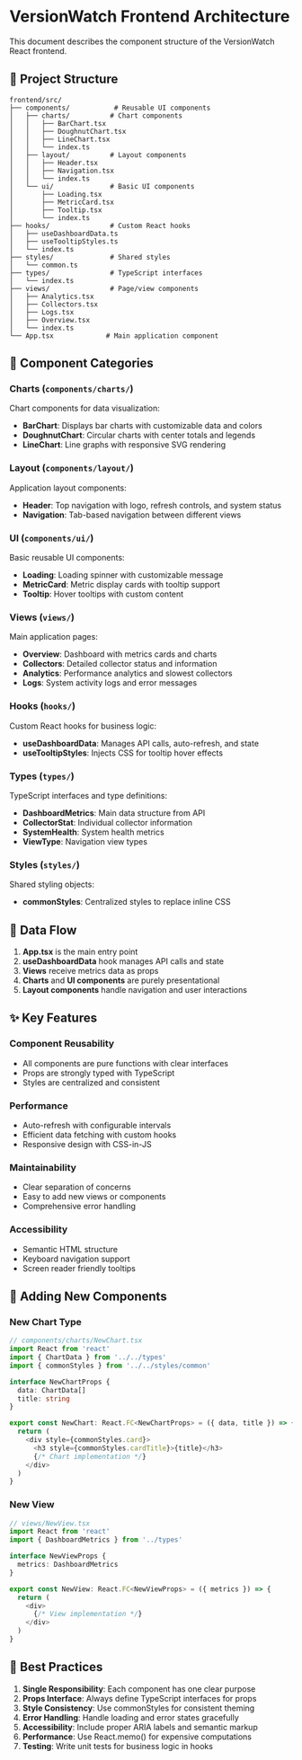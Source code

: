 # VersionWatch Frontend Architecture

This document describes the component structure of the VersionWatch React frontend.

## 📁 Project Structure

```
frontend/src/
├── components/           # Reusable UI components
│   ├── charts/          # Chart components
│   │   ├── BarChart.tsx
│   │   ├── DoughnutChart.tsx
│   │   ├── LineChart.tsx
│   │   └── index.ts
│   ├── layout/          # Layout components
│   │   ├── Header.tsx
│   │   ├── Navigation.tsx
│   │   └── index.ts
│   └── ui/              # Basic UI components
│       ├── Loading.tsx
│       ├── MetricCard.tsx
│       ├── Tooltip.tsx
│       └── index.ts
├── hooks/               # Custom React hooks
│   ├── useDashboardData.ts
│   ├── useTooltipStyles.ts
│   └── index.ts
├── styles/              # Shared styles
│   └── common.ts
├── types/               # TypeScript interfaces
│   └── index.ts
├── views/               # Page/view components
│   ├── Analytics.tsx
│   ├── Collectors.tsx
│   ├── Logs.tsx
│   ├── Overview.tsx
│   └── index.ts
└── App.tsx             # Main application component
```

## 🧩 Component Categories

### Charts (`components/charts/`)
Chart components for data visualization:
- **BarChart**: Displays bar charts with customizable data and colors
- **DoughnutChart**: Circular charts with center totals and legends
- **LineChart**: Line graphs with responsive SVG rendering

### Layout (`components/layout/`)
Application layout components:
- **Header**: Top navigation with logo, refresh controls, and system status
- **Navigation**: Tab-based navigation between different views

### UI (`components/ui/`)
Basic reusable UI components:
- **Loading**: Loading spinner with customizable message
- **MetricCard**: Metric display cards with tooltip support
- **Tooltip**: Hover tooltips with custom content

### Views (`views/`)
Main application pages:
- **Overview**: Dashboard with metrics cards and charts
- **Collectors**: Detailed collector status and information
- **Analytics**: Performance analytics and slowest collectors
- **Logs**: System activity logs and error messages

### Hooks (`hooks/`)
Custom React hooks for business logic:
- **useDashboardData**: Manages API calls, auto-refresh, and state
- **useTooltipStyles**: Injects CSS for tooltip hover effects

### Types (`types/`)
TypeScript interfaces and type definitions:
- **DashboardMetrics**: Main data structure from API
- **CollectorStat**: Individual collector information
- **SystemHealth**: System health metrics
- **ViewType**: Navigation view types

### Styles (`styles/`)
Shared styling objects:
- **commonStyles**: Centralized styles to replace inline CSS

## 🔄 Data Flow

1. **App.tsx** is the main entry point
2. **useDashboardData** hook manages API calls and state
3. **Views** receive metrics data as props
4. **Charts** and **UI components** are purely presentational
5. **Layout components** handle navigation and user interactions

## ✨ Key Features

### Component Reusability
- All components are pure functions with clear interfaces
- Props are strongly typed with TypeScript
- Styles are centralized and consistent

### Performance
- Auto-refresh with configurable intervals
- Efficient data fetching with custom hooks
- Responsive design with CSS-in-JS

### Maintainability
- Clear separation of concerns
- Easy to add new views or components
- Comprehensive error handling

### Accessibility
- Semantic HTML structure
- Keyboard navigation support
- Screen reader friendly tooltips

## 🚀 Adding New Components

### New Chart Type
```typescript
// components/charts/NewChart.tsx
import React from 'react'
import { ChartData } from '../../types'
import { commonStyles } from '../../styles/common'

interface NewChartProps {
  data: ChartData[]
  title: string
}

export const NewChart: React.FC<NewChartProps> = ({ data, title }) => {
  return (
    <div style={commonStyles.card}>
      <h3 style={commonStyles.cardTitle}>{title}</h3>
      {/* Chart implementation */}
    </div>
  )
}
```

### New View
```typescript
// views/NewView.tsx
import React from 'react'
import { DashboardMetrics } from '../types'

interface NewViewProps {
  metrics: DashboardMetrics
}

export const NewView: React.FC<NewViewProps> = ({ metrics }) => {
  return (
    <div>
      {/* View implementation */}
    </div>
  )
}
```

## 🎯 Best Practices

1. **Single Responsibility**: Each component has one clear purpose
2. **Props Interface**: Always define TypeScript interfaces for props
3. **Style Consistency**: Use commonStyles for consistent theming
4. **Error Handling**: Handle loading and error states gracefully
5. **Accessibility**: Include proper ARIA labels and semantic markup
6. **Performance**: Use React.memo() for expensive computations
7. **Testing**: Write unit tests for business logic in hooks 